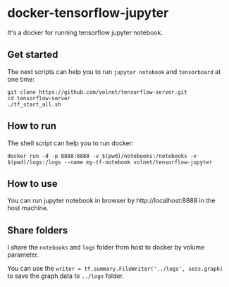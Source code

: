 # docker-tensorflow-jupyter

It's a docker for running tensorflow jupyter notebook.

## Get started

The next scripts can help you to run `jupyter notebook` and `tensorboard` at one time:

```
git clone https://github.com/volnet/tensorflow-server.git
cd tensorflow-server
./tf_start_all.sh
```

## How to run

The shell script can help you to run docker:

```
docker run -d -p 8888:8888 -v $(pwd)/notebooks:/notebooks -v $(pwd)/logs:/logs --name my-tf-notebook volnet/tensorflow-jupyter
```

## How to use

You can run jupyter notebook in browser by http://localhost:8888 in the host machine.

## Share folders

I share the `notebooks` and `logs` folder from host to docker by volume parameter.

You can use the `writer = tf.summary.FileWriter('../logs', sess.graph)` to save the graph data to `../logs` folder.

